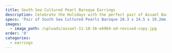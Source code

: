 ```yaml
---
title: South Sea Cultured Pearl Baroque Earrings
description: Celebrate the Holidays with the perfect pair of Assael Baroque Cultured Pearl and Pave Diamond Earrings.
specs: 'Pair of South Sea Cultured Pearls Baroque 28.3 x 24.5 x 19.2mm, with 5.43 ctw of Pave Diamonds, set in 18K White Gold.'
images:
  - image_path: /uploads/assael-11-18-16-e6964-ad-revised-copy.jpg
order: '0'
categories:
  - earrings
---
```

